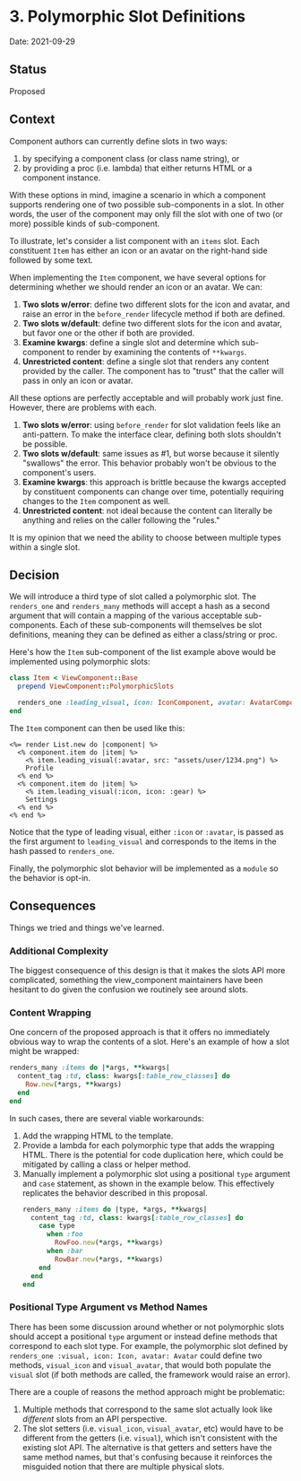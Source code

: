 # 3. Polymorphic Slot Definitions

Date: 2021-09-29

## Status

Proposed

## Context

Component authors can currently define slots in two ways:

1. by specifying a component class (or class name string), or
1. by providing a proc (i.e. lambda) that either returns HTML or a component instance.

With these options in mind, imagine a scenario in which a component supports rendering one of two possible sub-components in a slot. In other words, the user of the component may only fill the slot with one of two (or more) possible kinds of sub-component.

To illustrate, let's consider a list component with an `items` slot. Each constituent `Item` has either an icon or an avatar on the right-hand side followed by some text.

When implementing the `Item` component, we have several options for determining whether we should render an icon or an avatar. We can:

1. **Two slots w/error**: define two different slots for the icon and avatar, and raise an error in the `before_render` lifecycle method if both are defined.
1. **Two slots w/default**: define two different slots for the icon and avatar, but favor one or the other if both are provided.
1. **Examine kwargs**: define a single slot and determine which sub-component to render by examining the contents of `**kwargs`.
1. **Unrestricted content**: define a single slot that renders any content provided by the caller. The component has to "trust" that the caller will pass in only an icon or avatar.

All these options are perfectly acceptable and will probably work just fine. However, there are problems with each.

1. **Two slots w/error**: using `before_render` for slot validation feels like an anti-pattern. To make the interface clear, defining both slots shouldn't be possible.
1. **Two slots w/default**: same issues as #1, but worse because it silently "swallows" the error. This behavior probably won't be obvious to the component's users.
1. **Examine kwargs**: this approach is brittle because the kwargs accepted by constituent components can change over time, potentially requiring changes to the `Item` component as well.
1. **Unrestricted content**: not ideal because the content can literally be anything and relies on the caller following the "rules."

It is my opinion that we need the ability to choose between multiple types within a single slot.

## Decision

We will introduce a third type of slot called a polymorphic slot. The `renders_one` and `renders_many` methods will accept a hash as a second argument that will contain a mapping of the various acceptable sub-components. Each of these sub-components will themselves be slot definitions, meaning they can be defined as either a class/string or proc.

Here's how the `Item` sub-component of the list example above would be implemented using polymorphic slots:

```ruby
class Item < ViewComponent::Base
  prepend ViewComponent::PolymorphicSlots

  renders_one :leading_visual, icon: IconComponent, avatar: AvatarComponent
end
```

The `Item` component can then be used like this:

```html+erb
<%= render List.new do |component| %>
  <% component.item do |item| %>
    <% item.leading_visual(:avatar, src: "assets/user/1234.png") %>
    Profile
  <% end %>
  <% component.item do |item| %>
    <% item.leading_visual(:icon, icon: :gear) %>
    Settings
  <% end %>
<% end %>
```

Notice that the type of leading visual, either `:icon` or `:avatar`, is passed as the first argument to `leading_visual` and corresponds to the items in the hash passed to `renders_one`.

Finally, the polymorphic slot behavior will be implemented as a `module` so the behavior is opt-in.

## Consequences

Things we tried and things we've learned.

### Additional Complexity

The biggest consequence of this design is that it makes the slots API more complicated, something the view_component maintainers have been hesitant to do given the confusion we routinely see around slots.

### Content Wrapping

One concern of the proposed approach is that it offers no immediately obvious way to wrap the contents of a slot. Here's an example of how a slot might be wrapped:

```ruby
renders_many :items do |*args, **kwargs|
  content_tag :td, class: kwargs[:table_row_classes] do
    Row.new(*args, **kwargs)
  end
end
```

In such cases, there are several viable workarounds:

1. Add the wrapping HTML to the template.
1. Provide a lambda for each polymorphic type that adds the wrapping HTML. There is the potential for code duplication here, which could be mitigated by calling a class or helper method.
1. Manually implement a polymorphic slot using a positional `type` argument and `case` statement, as shown in the example below. This effectively replicates the behavior described in this proposal.
    ```ruby
    renders_many :items do |type, *args, **kwargs|
      content_tag :td, class: kwargs[:table_row_classes] do
        case type
          when :foo
            RowFoo.new(*args, **kwargs)
          when :bar
            RowBar.new(*args, **kwargs)
        end
      end
    end
    ```

### Positional Type Argument vs Method Names

There has been some discussion around whether or not polymorphic slots should accept a positional `type` argument or instead define methods that correspond to each slot type. For example, the polymorphic slot defined by `renders_one :visual, icon: Icon, avatar: Avatar` could define two methods, `visual_icon` and `visual_avatar`, that would both populate the `visual` slot (if both methods are called, the framework would raise an error).

There are a couple of reasons the method approach might be problematic:

1. Multiple methods that correspond to the same slot actually look like _different_ slots from an API perspective.
1. The slot setters (i.e. `visual_icon`, `visual_avatar`, etc) would have to be different from the getters (i.e. `visual`), which isn't consistent with the existing slot API. The alternative is that getters and setters have the same method names, but that's confusing because it reinforces the misguided notion that there are multiple physical slots.

